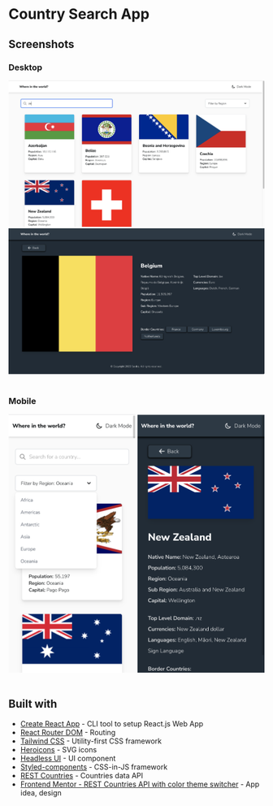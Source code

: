 # Country Search App

## Screenshots

<div>
  <h3>Desktop</h3>
  <img src="./screenshots/home-light.png" width="700" alt="desktop home page light mode screenshot">
  <img src="./screenshots/detail-dark.png" width="700" alt="desktop detail page dark mode screenshot">
</div>
<br/>
<div>
  <h3>Mobile</h3>
  <img src="./screenshots/home-light-mobile.png" width="250" alt="mobile home page light mode screenshot">
  <img src="./screenshots/detail-dark-mobile.png" width="250" alt="mobile detail page dark mode screenshot">
</div>
<br />

## Built with

- [Create React App](https://github.com/facebook/create-react-app) - CLI tool to
  setup React.js Web App
- [React Router DOM](https://github.com/remix-run/react-router/tree/main/packages/react-router-dom) -
  Routing
- [Tailwind CSS](https://github.com/tailwindlabs/tailwindcss) - Utility-first
  CSS framework
- [Heroicons](https://github.com/tailwindlabs/heroicons) - SVG icons
- [Headless UI](https://github.com/tailwindlabs/headlessui) - UI component
- [Styled-components](https://github.com/styled-components/styled-components) -
  CSS-in-JS framework
- [REST Countries](https://restcountries.com/) - Countries data API
- [Frontend Mentor - REST Countries API with color theme switcher](https://github.com/frontendmentorio/rest-countries-api-with-color-theme-switcher) -
  App idea, design
